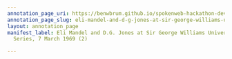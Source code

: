 ```yaml
---
annotation_page_uri: https://benwbrum.github.io/spokenweb-hackathon-development/annotations/eli-mandel-and-d-g-jones-at-sir-george-williams-university-the-poetry-series-7-march-1969-2--canvas-1-end.json
annotation_page_slug: eli-mandel-and-d-g-jones-at-sir-george-williams-university-the-poetry-series-7-march-1969-2--canvas-1-end
layout: annotation_page
manifest_label: Eli Mandel and D.G. Jones at Sir George Williams University, The Poetry
  Series, 7 March 1969 (2)

---
```

